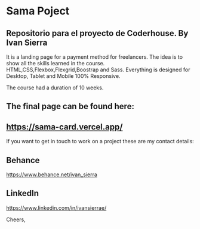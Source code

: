 # Sama Poject

## Repositorio para el proyecto de Coderhouse. By Ivan Sierra

It is a landing page for a payment method for freelancers. The idea is to show all the skills learned in the course.
HTML,CSS,Flexbox,Flexgrid,Boostrap and Sass. Everything is designed for Desktop, Tablet and Mobile 100% Responsive.

The course had a duration of 10 weeks.

## The final page can be found here:

## https://sama-card.vercel.app/

If you want to get in touch to work on a project these are my contact details:

## Behance

https://www.behance.net/ivan_sierra

## LinkedIn

https://www.linkedin.com/in/ivansierrae/

Cheers,
